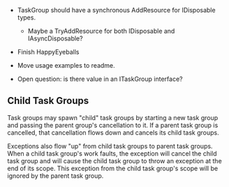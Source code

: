 - TaskGroup should have a synchronous AddResource for IDisposable types.
  - Maybe a TryAddResource for both IDisposable and IAsyncDisposable?
- Finish HappyEyeballs
- Move usage examples to readme.

- Open question: is there value in an ITaskGroup interface?

## Child Task Groups

Task groups may spawn "child" task groups by starting a new task group and passing the parent group's cancellation to it. If a parent task group is cancelled, that cancellation flows down and cancels its child task groups.

Exceptions also flow "up" from child task groups to parent task groups.
When a child task group's work faults, the exception will cancel the child task group and will cause the child task group to throw an exception at the end of its scope.
This exception from the child task group's scope will be ignored by the parent task group.
